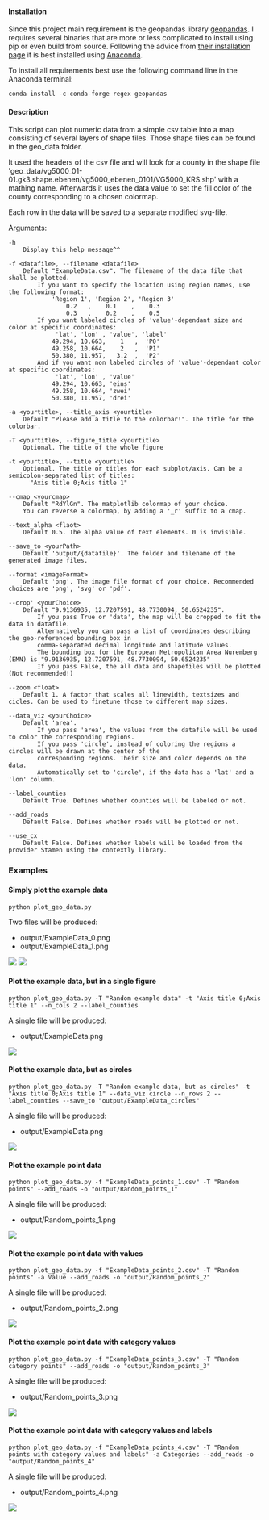 #### Installation

Since this project main requirement is the geopandas library
[geopandas](https://geopandas.org/en/stable/index.html). I requires several binaries that are more or less complicated to install using pip or even build from source.
Following the advice from [their installation page](https://geopandas.org/en/stable/getting_started/install.html) it is best installed using [Anaconda](https://www.anaconda.com/products/distribution).

To install all requirements best use the following command line in the Anaconda terminal:
```
conda install -c conda-forge regex geopandas
```
#### Description

This script can plot numeric data from a simple csv table into a map consisting of several layers of shape files.
Those shape files can be found in the geo_data folder.

It used the headers of the csv file and will look for a county in the
shape file 'geo_data/vg5000_01-01.gk3.shape.ebenen/vg5000_ebenen_0101/VG5000_KRS.shp' with a mathing name.
Afterwards it uses the data value to set the fill color of the county corresponding to a chosen colormap.

Each row in the data will be saved to a separate modified svg-file.

Arguments:

    -h
        Display this help message^^

    -f <datafile>, --filename <datafile>
        Default "ExampleData.csv". The filename of the data file that shall be plotted.
            If you want to specify the location using region names, use the following format:
                'Region 1', 'Region 2', 'Region 3'
                    0.2   ,    0.1    ,    0.3
                    0.3   ,    0.2    ,    0.5
            If you want labeled circles of 'value'-dependant size and color at specific coordinates:
                 'lat', 'lon' , 'value', 'label'
                49.294, 10.663,    1   ,  'P0'
                49.258, 10.664,    2   ,  'P1'
                50.380, 11.957,   3.2  ,  'P2'
            And if you want non labeled circles of 'value'-dependant color at specific coordinates:
                 'lat', 'lon' , 'value'
                49.294, 10.663, 'eins'
                49.258, 10.664, 'zwei'
                50.380, 11.957, 'drei'

    -a <yourtitle>, --title_axis <yourtitle>
        Default "Please add a title to the colorbar!". The title for the colorbar.
    
    -T <yourtitle>, --figure_title <yourtitle>
        Optional. The title of the whole figure
    
    -t <yourtitle>, --title <yourtitle>
        Optional. The title or titles for each subplot/axis. Can be a semicolon-separated list of titles:
          "Axis title 0;Axis title 1"

    --cmap <yourcmap>
        Default "RdYlGn". The matplotlib colormap of your choice.
        You can reverse a colormap, by adding a '_r' suffix to a cmap.

    --text_alpha <flaot>
        Default 0.5. The alpha value of text elements. 0 is invisible.

    --save_to <yourPath>
        Default 'output/{datafile}'. The folder and filename of the generated image files.

    --format <imageFormat>
        Default 'png'. The image file format of your choice. Recommended choices are 'png', 'svg' or 'pdf'.

    --crop' <yourChoice>
        Default "9.9136935, 12.7207591, 48.7730094, 50.6524235".
            If you pass True or 'data', the map will be cropped to fit the data in datafile.
            Alternatively you can pass a list of coordinates describing the geo-referenced bounding box in
            comma-separated decimal longitude and latitude values.
            The bounding box for the European Metropolitan Area Nuremberg (EMN) is "9.9136935, 12.7207591, 48.7730094, 50.6524235"
            If you pass False, the all data and shapefiles will be plotted (Not recommended!)

    --zoom <float>
        Default 1. A factor that scales all linewidth, textsizes and cicles. Can be used to finetune those to different map sizes.

    --data_viz <yourChoice>
        Default 'area'.
            If you pass 'area', the values from the datafile will be used to color the corresponding regions.
            If you pass 'circle', instead of coloring the regions a circles will be drawn at the center of the
            corresponding regions. Their size and color depends on the data.
            Automatically set to 'circle', if the data has a 'lat' and a 'lon' column.

    --label_counties
        Default True. Defines whether counties will be labeled or not.

    --add_roads
        Default False. Defines whether roads will be plotted or not.

    --use_cx
        Default False. Defines whether labels will be loaded from the provider Stamen using the contextly library.

### Examples

#### Simply plot the example data
```
python plot_geo_data.py
```
Two files will be produced:
- output/ExampleData_0.png
- output/ExampleData_1.png

![](output/ExampleData_0.png)
![](output/ExampleData_1.png)

#### Plot the example data, but in a single figure
```
python plot_geo_data.py -T "Random example data" -t "Axis title 0;Axis title 1" --n_cols 2 --label_counties
```
A single file will be produced:
- output/ExampleData.png

![](output/ExampleData.png)

#### Plot the example data, but as circles
```
python plot_geo_data.py -T "Random example data, but as circles" -t "Axis title 0;Axis title 1" --data_viz circle --n_rows 2 --label_counties --save_to "output/ExampleData_circles"
```
A single file will be produced:
- output/ExampleData.png

![](output/ExampleData_circles.png)

#### Plot the example point data
```
python plot_geo_data.py -f "ExampleData_points_1.csv" -T "Random points" --add_roads -o "output/Random_points_1"
```
A single file will be produced:
- output/Random_points_1.png

![](output/Random_points_1.png)

#### Plot the example point data with values
```
python plot_geo_data.py -f "ExampleData_points_2.csv" -T "Random points" -a Value --add_roads -o "output/Random_points_2"
```
A single file will be produced:
- output/Random_points_2.png

![](output/Random_points_2.png)

#### Plot the example point data with category values
```
python plot_geo_data.py -f "ExampleData_points_3.csv" -T "Random category points" --add_roads -o "output/Random_points_3"
```
A single file will be produced:
- output/Random_points_3.png

![](output/Random_points_3.png)

#### Plot the example point data with category values and labels
```
python plot_geo_data.py -f "ExampleData_points_4.csv" -T "Random points with category values and labels" -a Categories --add_roads -o "output/Random_points_4"
```
A single file will be produced:
- output/Random_points_4.png

![](output/Random_points_4.png)
